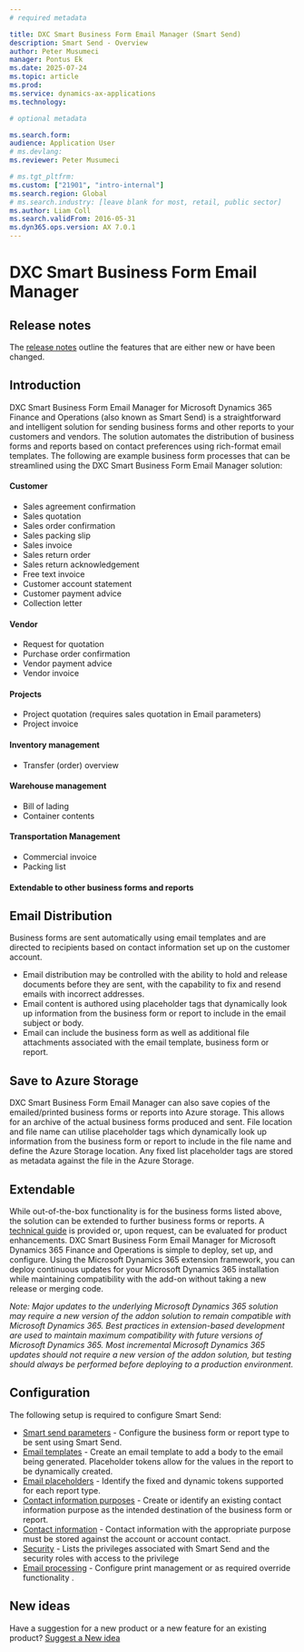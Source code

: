 ```yaml
---
# required metadata

title: DXC Smart Business Form Email Manager (Smart Send)
description: Smart Send - Overview
author: Peter Musumeci 
manager: Pontus Ek
ms.date: 2025-07-24
ms.topic: article
ms.prod: 
ms.service: dynamics-ax-applications
ms.technology: 

# optional metadata

ms.search.form: 
audience: Application User
# ms.devlang: 
ms.reviewer: Peter Musumeci 

# ms.tgt_pltfrm: 
ms.custom: ["21901", "intro-internal"]
ms.search.region: Global
# ms.search.industry: [leave blank for most, retail, public sector]
ms.author: Liam Coll
ms.search.validFrom: 2016-05-31
ms.dyn365.ops.version: AX 7.0.1
---
```


# DXC Smart Business Form Email Manager

## Release notes
The [release notes](Release-notes.md) outline the features that are either new or have been changed. 

## Introduction
DXC Smart Business Form Email Manager for Microsoft Dynamics 365 Finance and Operations (also known as Smart Send) is a straightforward and intelligent solution for sending business forms and other reports to your customers and vendors. The solution automates the distribution of business forms and reports based on contact preferences using rich-format email templates. The following are example business form processes that can be streamlined using the DXC Smart Business Form Email Manager solution:

#### Customer
* Sales agreement confirmation
* Sales quotation
*	Sales order confirmation
*	Sales packing slip
*	Sales invoice
*	Sales return order
*	Sales return acknowledgement
*	Free text invoice
*	Customer account statement
*	Customer payment advice
*	Collection letter

#### Vendor
*	Request for quotation
*	Purchase order confirmation
*	Vendor payment advice
*	Vendor invoice

#### Projects
*	Project quotation (requires sales quotation in Email parameters)
*	Project invoice

#### Inventory management
*	Transfer (order) overview

#### Warehouse management
* Bill of lading
*	Container contents

#### Transportation Management 
*	Commercial invoice
*	Packing list

####	Extendable to other business forms and reports

## Email Distribution
Business forms are sent automatically using email templates and are directed to recipients based on contact information set up on the customer account. 
* Email distribution may be controlled with the ability to hold and release documents before they are sent, with the capability to fix and resend emails with incorrect addresses. 
* Email content is authored using placeholder tags that dynamically look up information from the business form or report to include in the email subject or body. 
* Email can include the business form as well as additional file attachments associated with the email template, business form or report.

## Save to Azure Storage
DXC Smart Business Form Email Manager can also save copies of the emailed/printed business forms or reports into Azure storage. This allows for an archive of the actual business forms produced and sent. File location and file name can utilise placeholder tags which dynamically look up information from the business form or report to include in the file name and define the Azure Storage location. Any fixed list placeholder tags are stored as metadata against the file in the Azure Storage.

## Extendable
While out-of-the-box functionality is for the business forms listed above, the solution can be extended to further business forms or reports. A [technical guide](https://github.com/DXCANZProduct/DXC-Products-for-Microsoft-Business-Applications-TechGuidance/blob/main/SmartSend.md) is provided or, upon request, can be evaluated for product enhancements.
DXC Smart Business Form Email Manager for Microsoft Dynamics 365 Finance and Operations is simple to deploy, set up, and configure. Using the Microsoft Dynamics 365 extension framework, you can deploy continuous updates for your Microsoft Dynamics 365 installation while maintaining compatibility with the add-on without taking a new release or merging code.

*Note: Major updates to the underlying Microsoft Dynamics 365 solution may require a new version of the addon solution to remain compatible with Microsoft Dynamics 365. Best practices in extension-based development are used to maintain maximum compatibility with future versions of Microsoft Dynamics 365. Most incremental Microsoft Dynamics 365 updates should not require a new version of the addon solution, but testing should always be performed before deploying to a production environment.*

## Configuration

The following setup is required to configure Smart Send:
- [Smart send parameters](CONFIGURATION/Parameters.md) - Configure the business form or report type to be sent using Smart Send.
- [Email templates](CONFIGURATION/Email-template.md) - Create an email template to add a body to the email being generated. Placeholder tokens allow for the values in the report to be dynamically created.
- [Email placeholders](CONFIGURATION/Email_placeholder.md) - Identify the fixed and dynamic tokens supported for each report type.
- [Contact information purposes](CONFIGURATION/Address-and-contact-information-purpose.md) - Create or identify an existing contact information purpose as the intended destination of the business form or report.
- [Contact information](CONFIGURATION/Contact-information.md) - Contact information with the appropriate purpose must be stored against the account or account contact.
- [Security](CONFIGURATION/Security.md) - Lists the privileges associated with Smart Send and the security roles with access to the privilege
- [Email processing](PROCESSES/Email-processing.md) - Configure print management or as required override functionality .


## New ideas
Have a suggestion for a new product or a new feature for an existing product? [Suggest a New idea](https://forms.office.com/r/U9twpSt3in)


